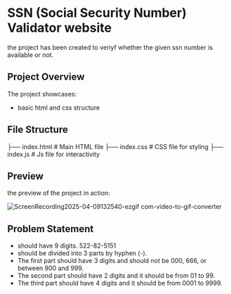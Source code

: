 # SSN (Social Security Number) Validator website

the project has been created to veriyf whether the given ssn number is available or not.

## Project Overview
The project showcases:
- basic html and css structure

## File Structure
├── index.html          # Main HTML file
├── index.css           # CSS file for styling
├── index.js            # Js file for interactivity

## Preview
the preview of the project in action:

![ScreenRecording2025-04-09132540-ezgif com-video-to-gif-converter](https://github.com/user-attachments/assets/cd4e5da8-0565-4004-98c6-46ab0bd5b5d9)

## Problem Statement
- should have 9 digits. 522-82-5151
- should be divided into 3 parts by hyphen (-).
- The first part should have 3 digits and should not be 000, 666, or between 900 and 999.
- The second part should have 2 digits and it should be from 01 to 99.
- The third part should have 4 digits and it should be from 0001 to 9999.
